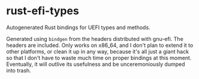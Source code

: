 # rust-efi-types
Autogenerated Rust bindings for UEFI types and methods.

Generated using `bindgen` from the headers distributed with gnu-efi. The headers are included.
Only works on x86_64, and I don't plan to extend it to other platforms, or clean it up in any way,
because it's all just a giant hack so that I don't have to waste much time on proper bindings
at this moment. Eventually, it will outlive its usefulness and be unceremoniously dumped into trash.
